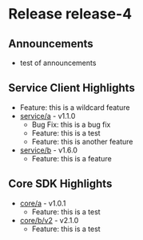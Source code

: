 # Release release-4
## Announcements
* test of announcements
## Service Client Highlights
* Feature: this is a wildcard feature
* [service/a](service/a/CHANGELOG.md) - v1.1.0
  * Bug Fix: this is a bug fix
  * Feature: this is a test
  * Feature: this is another feature
* [service/b](service/b/CHANGELOG.md) - v1.6.0
  * Feature: this is a feature
## Core SDK Highlights
* [core/a](core/a/CHANGELOG.md) - v1.0.1
  * Feature: this is a test
* [core/b/v2](core/b/v2/CHANGELOG.md) - v2.1.0
  * Feature: this is a test

